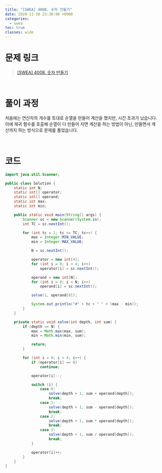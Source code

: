 ```yaml
---
title: "[SWEA] 4008. 숫자 만들기"
date: 2020-11-30 23:38:00 +0900
categories:
  - swea
toc: true
classes: wide
---
```


# 문제 링크

> [[SWEA] 4008. 숫자 만들기](https://swexpertacademy.com/main/code/problem/problemDetail.do?contestProbId=AWIeRZV6kBUDFAVH&categoryId=AWIeRZV6kBUDFAVH&categoryType=CODE)

<br>

# 풀이 과정

처음에는 연산자의 개수를 토대로 순열을 만들어 계산을 했지만, 시간 초과가 났습니다. 이에 재귀 함수를 호출해 순열이 다 만들어 지면 계산을 하는 방법이 아닌, 만들면서 계산까지 하는 방식으로 문제를 풀었습니다.

<br>

# 코드

```java
import java.util.Scanner;

public class Solution {
    static int N;
    static int[] operator;
    static int[] operand;
    static int max;
    static int min;

    public static void main(String[] args) {
        Scanner sc = new Scanner(System.in);
        int TC = sc.nextInt();

        for (int tc = 1; tc <= TC; tc++) {
            max = Integer.MIN_VALUE;
            min = Integer.MAX_VALUE;

            N = sc.nextInt();

            operator = new int[4];
            for (int i = 0; i < 4; i++)
                operator[i] = sc.nextInt();

            operand = new int[N];
            for (int i = 0; i < N; i++)
                operand[i] = sc.nextInt();

            solve(1, operand[0]);

            System.out.println("#" + tc + " " + (max - min));
        }
    }

    private static void solve(int depth, int sum) {
        if (depth == N) {
            max = Math.max(max, sum);
            min = Math.min(min, sum);

            return;
        }

        for (int i = 0; i < 4; i++) {
            if (operator[i] == 0)
                continue;

            operator[i]--;

            switch (i) {
                case 0:
                    solve(depth + 1, sum + operand[depth]);
                    break;
                case 1:
                    solve(depth + 1, sum - operand[depth]);
                    break;
                case 2:
                    solve(depth + 1, sum * operand[depth]);
                    break;
                case 3:
                    solve(depth + 1, sum / operand[depth]);
                    break;
            }

            operator[i]++;
        }
    }
}
```

